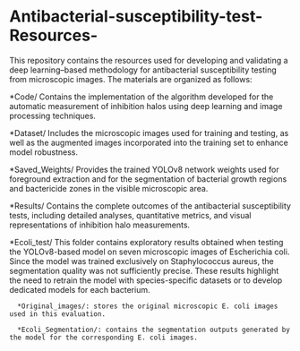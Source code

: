 # Antibacterial-susceptibility-test-Resources-
This repository contains the resources used for developing and validating a deep learning–based methodology for antibacterial susceptibility testing from microscopic images. The materials are organized as follows:

   *Code/
   Contains the implementation of the algorithm developed for the automatic measurement of inhibition halos using deep learning and image processing techniques.

   *Dataset/
   Includes the microscopic images used for training and testing, as well as the augmented images incorporated into the training set to enhance model robustness.

   *Saved_Weights/
   Provides the trained YOLOv8 network weights used for foreground extraction and for the segmentation of bacterial growth regions and bactericide zones in the visible microscopic area.

   *Results/
   Contains the complete outcomes of the antibacterial susceptibility tests, including detailed analyses, quantitative metrics, and visual representations of inhibition halo measurements.

   *Ecoli_test/
   This folder contains exploratory results obtained when testing the YOLOv8-based model on seven microscopic images of Escherichia coli. Since the model was trained exclusively on Staphylococcus aureus, the segmentation quality was not sufficiently precise. These results highlight the need to retrain the model with species-specific datasets or to develop dedicated models for each bacterium.

      *Original_images/: stores the original microscopic E. coli images used in this evaluation.

      *Ecoli_Segmentation/: contains the segmentation outputs generated by the model for the corresponding E. coli images.
